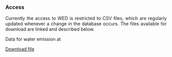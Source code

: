 ### Access

<div style="text-align: justify"> Currently the access to WED is restricted to CSV files, which are regularly updated whenever a change in the database occurs. The files available for download are linked and described below. </div>


Data for water emission at 

<a href="Database/WED_988.csv">Download file</a>
